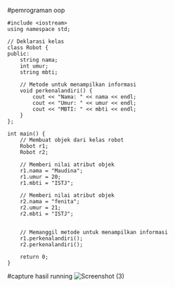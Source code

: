 #pemrograman oop
```
#include <iostream>
using namespace std;

// Deklarasi kelas
class Robot {
public:
    string nama;
    int umur;
    string mbti;

    // Metode untuk menampilkan informasi
    void perkenalandiri() {
        cout << "Nama: " << nama << endl;
        cout << "Umur: " << umur << endl;
        cout << "MBTI: " << mbti << endl;
    }
};

int main() {
    // Membuat objek dari kelas robot
    Robot r1;
    Robot r2;

    // Memberi nilai atribut objek
    r1.nama = "Maudina";
    r1.umur = 20;
    r1.mbti = "ISTJ";

    // Memberi nilai atribut objek
    r2.nama = "fenita";
    r2.umur = 21;
    r2.mbti = "ISTJ";
    

    // Memanggil metode untuk menampilkan informasi
    r1.perkenalandiri();
    r2.perkenalandiri();

    return 0;
}
```
#capture hasil running
![Screenshot (3)](https://github.com/fanitaanggraeni/tugaslab/assets/156992694/09baca9b-c85b-42f4-8b8d-54c9e8308b52)
